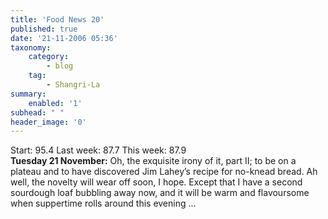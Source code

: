 ```yaml
---
title: 'Food News 20'
published: true
date: '21-11-2006 05:36'
taxonomy:
    category:
        - blog
    tag:
        - Shangri-La
summary:
    enabled: '1'
subhead: " "
header_image: '0'
---
```


Start: 95.4 Last week: 87.7  This week: 87.9  
**Tuesday 21 November:** Oh, the exquisite irony of it, part II; to be on a plateau and to have discovered Jim Lahey’s recipe for no-knead bread. Ah well, the novelty will wear off soon, I hope. Except that I have a second sourdough loaf bubbling away now, and it will be warm and flavoursome when suppertime rolls around this evening ...
